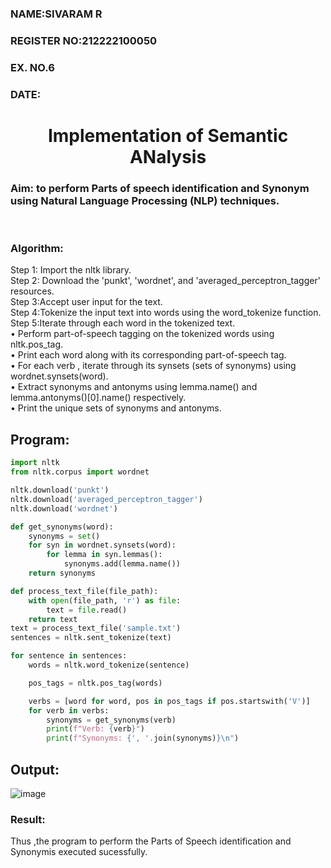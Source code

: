 <H3>NAME:SIVARAM R</H3>
<H3>REGISTER NO:212222100050</H3>
<H3>EX. NO.6</H3>
<H3>DATE:</H3>
<H1 ALIGN =CENTER>Implementation of Semantic ANalysis</H1>
<H3>Aim: to perform Parts of speech identification and Synonym using Natural Language Processing (NLP) techniques. </H3> 
 <BR>
<h3>Algorithm:</h3>
Step 1: Import the nltk library.<br>
Step 2: Download the 'punkt', 'wordnet', and 'averaged_perceptron_tagger' resources.<br>
Step 3:Accept user input for the text.<br>
Step 4:Tokenize the input text into words using the word_tokenize function.<br>
Step 5:Iterate through each word in the tokenized text.<br>
•	Perform part-of-speech tagging on the tokenized words using nltk.pos_tag.<br>
•	Print each word along with its corresponding part-of-speech tag.<br>
•	For each verb , iterate through its synsets (sets of synonyms) using wordnet.synsets(word).<br>
•	Extract synonyms and antonyms using lemma.name() and lemma.antonyms()[0].name() respectively.<br>
•	Print the unique sets of synonyms and antonyms.

## Program:
```python
import nltk
from nltk.corpus import wordnet

nltk.download('punkt')
nltk.download('averaged_perceptron_tagger')
nltk.download('wordnet')

def get_synonyms(word):
    synonyms = set()
    for syn in wordnet.synsets(word):
        for lemma in syn.lemmas():
            synonyms.add(lemma.name())
    return synonyms

def process_text_file(file_path):
    with open(file_path, 'r') as file:
        text = file.read()
    return text 
text = process_text_file('sample.txt')
sentences = nltk.sent_tokenize(text)

for sentence in sentences:
    words = nltk.word_tokenize(sentence)

    pos_tags = nltk.pos_tag(words)

    verbs = [word for word, pos in pos_tags if pos.startswith('V')]
    for verb in verbs:
        synonyms = get_synonyms(verb)
        print(f"Verb: {verb}")
        print(f"Synonyms: {', '.join(synonyms)}\n")
```

## Output:
![image](https://github.com/user-attachments/assets/0b1132db-8040-4922-8a52-49cffe34a08a)

<H3>Result:</H3>
Thus ,the program to perform the Parts of Speech identification and Synonymis executed sucessfully.
